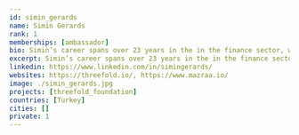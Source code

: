 ```yaml
---
id: simin_gerards
name: Simin Gerards
rank: 1
memberships: [ambassador]
bio: Simin’s career spans over 23 years in the in the finance sector, working closely with institutional investors in Turkey and globally, specializing on the capital markets business, trading and exchanges. She has taken place in several primary and secondary offerings and placements, organized roadshows and investor conferences and events, and have built, led and supervised sales and research teams at executive positions during her career. Most recently, she has been the CEO of Erste Securities in İstanbul. She is inspired by form and harmony, and finds great outlet in sculpting and designing metal artifacts. For me, the internet is a platform of freedom that facilitates global citizenship, a new stateless economy, possibility of connecting and sharing of all human knowledge and equal opportunities for education. Living in an emerging geography all my life, I experience the significance of this digital freedom every single day, yet I also clearly observe that, its inherent value can only truly prevail through a democratic and borderless distribution of internet access. I believe, Threefold’s technology is the latest and much needed link in this digital evolution, presenting a key to unlocking the potential of a neutral, diverse, fair, internet access for individuals and for creating innovative and smart solutions for its business partners globally. That is why I am a proud supporter of Threefold on this meaningful initiative of bringing about positive change to people’s lives via frontier technology and firmly believe in our ability to do so.
excerpt: Simin’s career spans over 23 years in the in the finance sector.
linkedin: https://www.linkedin.com/in/simingerards/
websites: https://threefold.io/, https://www.mazraa.io/
image: ./simin_gerards.jpg
projects: [threefold_foundation]
countries: [Turkey]
cities: []
private: 1
---
```

